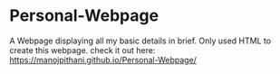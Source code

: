 # Personal-Webpage
A Webpage displaying all my basic details in brief.
Only used HTML to create this webpage.
check it out here: https://manojpithani.github.io/Personal-Webpage/
